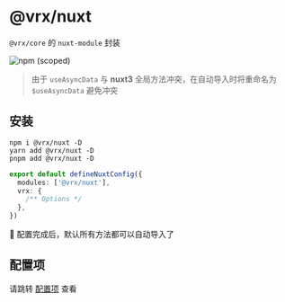 # @vrx/nuxt

`@vrx/core` 的 `nuxt-module` 封装

![npm (scoped)](https://img.shields.io/npm/v/@vrx/nuxt?style=flat-square)

> 由于 `useAsyncData` 与 **nuxt3** 全局方法冲突，在自动导入时将重命名为 `$useAsyncData` 避免冲突

## 安装

```shell
npm i @vrx/nuxt -D
yarn add @vrx/nuxt -D
pnpm add @vrx/nuxt -D
```

```ts
export default defineNuxtConfig({
  modules: ['@vrx/nuxt'],
  vrx: {
    /** Options */
  },
})
```

🎉 配置完成后，默认所有方法都可以自动导入了

## 配置项

请跳转 [配置项](https://gitee.com/vrx/vrx/blob/master/packages/nuxt/src/types.ts) 查看
